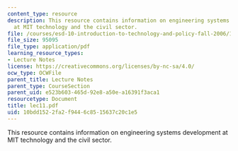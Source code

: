 ```yaml
---
content_type: resource
description: This resource contains information on engineering systems development
  at MIT technology and the civil sector.
file: /courses/esd-10-introduction-to-technology-and-policy-fall-2006/10bdd1522fa2f9446c8515637c20c1e5_lec11.pdf
file_size: 95095
file_type: application/pdf
learning_resource_types:
- Lecture Notes
license: https://creativecommons.org/licenses/by-nc-sa/4.0/
ocw_type: OCWFile
parent_title: Lecture Notes
parent_type: CourseSection
parent_uid: e523b603-465d-92e8-a50e-a16391f3aca1
resourcetype: Document
title: lec11.pdf
uid: 10bdd152-2fa2-f944-6c85-15637c20c1e5
---
```

This resource contains information on engineering systems development at MIT technology and the civil sector.